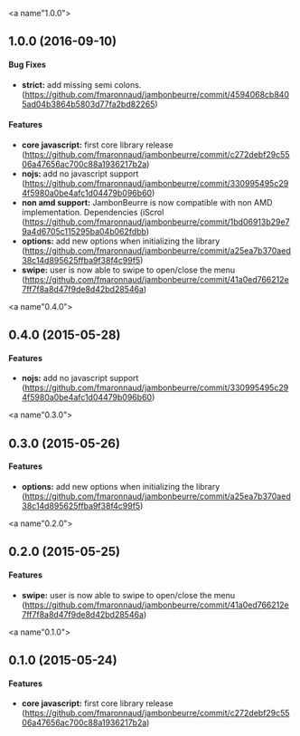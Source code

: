 <a name"1.0.0"></a>
## 1.0.0 (2016-09-10)


#### Bug Fixes

* **strict:** add missing semi colons. (https://github.com/fmaronnaud/jambonbeurre/commit/4594068cb8405ad04b3864b5803d77fa2bd82265)


#### Features

* **core javascript:** first core library release (https://github.com/fmaronnaud/jambonbeurre/commit/c272debf29c5506a47656ac700c88a1936217b2a)
* **nojs:** add no javascript support (https://github.com/fmaronnaud/jambonbeurre/commit/330995495c294f5980a0be4afc1d04479b096b60)
* **non amd support:** JambonBeurre is now compatible with non AMD implementation. Dependencies (iScrol (https://github.com/fmaronnaud/jambonbeurre/commit/1bd06913b29e79a4d6705c115295ba04b062fdbb)
* **options:** add new options when initializing the library (https://github.com/fmaronnaud/jambonbeurre/commit/a25ea7b370aed38c14d895625ffba9f38f4c99f5)
* **swipe:** user is now able to swipe to open/close the menu (https://github.com/fmaronnaud/jambonbeurre/commit/41a0ed766212e7ff7f8a8d47f9de8d42bd28546a)


<a name"0.4.0"></a>
## 0.4.0 (2015-05-28)


#### Features

* **nojs:** add no javascript support (https://github.com/fmaronnaud/jambonbeurre/commit/330995495c294f5980a0be4afc1d04479b096b60)


<a name"0.3.0"></a>
## 0.3.0 (2015-05-26)


#### Features

* **options:** add new options when initializing the library (https://github.com/fmaronnaud/jambonbeurre/commit/a25ea7b370aed38c14d895625ffba9f38f4c99f5)


<a name"0.2.0"></a>
## 0.2.0 (2015-05-25)


#### Features

* **swipe:** user is now able to swipe to open/close the menu (https://github.com/fmaronnaud/jambonbeurre/commit/41a0ed766212e7ff7f8a8d47f9de8d42bd28546a)


<a name"0.1.0"></a>
## 0.1.0 (2015-05-24)


#### Features

* **core javascript:** first core library release (https://github.com/fmaronnaud/jambonbeurre/commit/c272debf29c5506a47656ac700c88a1936217b2a)



